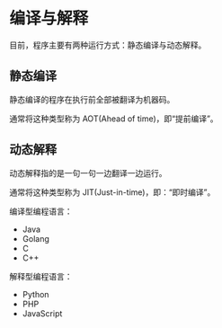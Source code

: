 # 编译与解释

目前，程序主要有两种运行方式：静态编译与动态解释。

## 静态编译

静态编译的程序在执行前全部被翻译为机器码。

通常将这种类型称为 AOT(Ahead of time)，即“提前编译”。

## 动态解释

动态解释指的是一句一句一边翻译一边运行。

通常将这种类型称为 JIT(Just-in-time)，即：“即时编译”。

编译型编程语言：

- Java
- Golang
- C
- C++

解释型编程语言：

- Python
- PHP
- JavaScript
